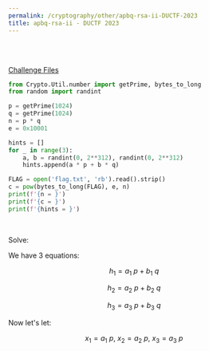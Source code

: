 ```yaml
---
permalink: /cryptography/other/apbq-rsa-ii-DUCTF-2023
title: apbq-rsa-ii - DUCTF 2023
---
```


<br>
<br>

[Challenge Files](https://github.com/DownUnderCTF/Challenges_2023_Public/tree/main/crypto/apbq-rsa-ii)

```python
from Crypto.Util.number import getPrime, bytes_to_long
from random import randint

p = getPrime(1024)
q = getPrime(1024)
n = p * q
e = 0x10001

hints = []
for _ in range(3):
    a, b = randint(0, 2**312), randint(0, 2**312)
    hints.append(a * p + b * q)

FLAG = open('flag.txt', 'rb').read().strip()
c = pow(bytes_to_long(FLAG), e, n)
print(f'{n = }')
print(f'{c = }')
print(f'{hints = }')
```

<br>

Solve:

We have 3 equations:

$$h_1 = a_1 \ p + b_1 \ q$$

$$h_2 = a_2 \ p + b_2 \ q$$

$$h_3 = a_3 \ p + b_3 \ q$$

Now let's let:

$$x_1 = a_1 \ p, \ x_2 = a_2 \ p, \ x_3 = a_3 \ p$$

